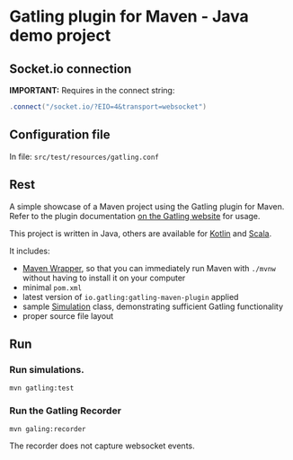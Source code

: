 Gatling plugin for Maven - Java demo project
============================================

## Socket.io connection

**IMPORTANT:**
Requires in the connect string: 

```java
.connect("/socket.io/?EIO=4&transport=websocket")
```

## Configuration file

In file: `src/test/resources/gatling.conf`



## Rest

A simple showcase of a Maven project using the Gatling plugin for Maven. Refer to the plugin documentation
[on the Gatling website](https://gatling.io/docs/current/extensions/maven_plugin/) for usage.

This project is written in Java, others are available for [Kotlin](https://github.com/gatling/gatling-maven-plugin-demo-kotlin)
and [Scala](https://github.com/gatling/gatling-maven-plugin-demo-scala).

It includes:

* [Maven Wrapper](https://maven.apache.org/wrapper/), so that you can immediately run Maven with `./mvnw` without having
  to install it on your computer
* minimal `pom.xml`
* latest version of `io.gatling:gatling-maven-plugin` applied
* sample [Simulation](https://gatling.io/docs/gatling/reference/current/general/concepts/#simulation) class,
  demonstrating sufficient Gatling functionality
* proper source file layout


## Run

### Run simulations.
```
mvn gatling:test
```

### Run the Gatling Recorder
```
mvn galing:recorder
```
The recorder does not capture websocket events.